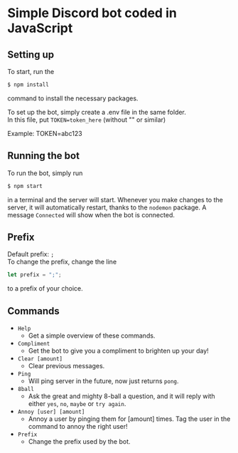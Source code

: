 # Simple Discord bot coded in JavaScript

## Setting up
To start, run the 
```bash
$ npm install
```
command to install the necessary packages.

To set up the bot, simply create a .env file in the same folder.
<br>
In this file, put `TOKEN=token_here` (without "" or similar)

Example: TOKEN=abc123

## Running the bot
To run the bot, simply run
```bash
$ npm start
```
in a terminal and the server will start. Whenever you make changes to the server, it will automatically restart, thanks to the `nodemon` package. A message `Connected` will show when the bot is connected.

## Prefix
Default prefix: `;` <br>
To change the prefix, change the line 
```js
let prefix = ";";
```
to a prefix of your choice.

## Commands
- `Help`
  - Get a simple overview of these commands.
- `Compliment`
  - Get the bot to give you a compliment to brighten up your day! 
- `Clear [amount]`
  - Clear previous messages.
- `Ping`
  - Will ping server in the future, now just returns `pong`. 
- `8ball`
  - Ask the great and mighty 8-ball a question, and it will reply with either `yes`, `no`, `maybe` or `try again`. 
- `Annoy [user] [amount]`
  - Annoy a user by pinging them for [amount] times. Tag the user in the command to annoy the right user!
- `Prefix`
  - Change the prefix used by the bot.